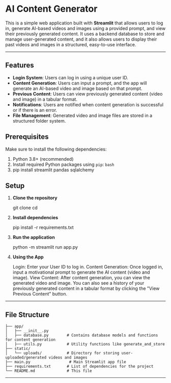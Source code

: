 
# AI Content Generator

This is a simple web application built with **Streamlit** that allows users to log in, generate AI-based videos and images using a provided prompt, and view their previously generated content. It uses a backend database to store and manage user-generated content, and it also allows users to display their past videos and images in a structured, easy-to-use interface.

------------------------------------------------------------------------------------------------------------------------------------------------

## Features

- **Login System**: Users can log in using a unique user ID.
- **Content Generation**: Users can input a prompt, and the app will generate an AI-based video and image based on that prompt.
- **Previous Content**: Users can view previously generated content (video and image) in a tabular format.
- **Notifications**: Users are notified when content generation is successful or if there is an error.
- **File Management**: Generated video and image files are stored in a structured folder system.

## Prerequisites

Make sure to install the following dependencies:

1. Python 3.8+ (recommended)
2. Install required Python packages using `pip`:
   ```bash```
3. pip install streamlit pandas sqlalchemy

## Setup 

1. **Clone the repository**

      git clone <repository-url>
      cd <repository-directory>

2. **Install dependencies**

      pip install -r requirements.txt 

4. **Run the application**

      python -m streamlit run app.py 

6. **Using the App**

      Login: Enter your User ID to log in.
      Content Generation: Once logged in, input a motivational prompt to generate the AI content (video and image).
      View Content: After content generation, you can view the generated video and image. You can also see a history of your previously generated           content in a tabular format by clicking the "View Previous Content" button.

-----------------------------------------------------------------------------------------------------------------------------------------------

## File Structure 

```AI-Content-Generator/
├── app/
│   ├── __init__.py
│   ├── database.py        # Contains database models and functions for content generation
│   ├── utils.py           # Utility functions like generate_and_store
├── static/
│   └── uploads/           # Directory for storing user-uploaded/generated videos and images
├── main.py                 # Main Streamlit app file
├── requirements.txt       # List of dependencies for the project
└── README.md              # This file
```
------------------------------------------------------------------------------------------------------------------------------------------------


    
